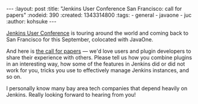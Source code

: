 --- :layout: post :title: "Jenkins User Conference San Francisco: call for papers" :nodeid: 390 :created: 1343314800 :tags: - general - javaone - juc :author: kohsuke ---

[Jenkins User Conference](http://jenkins-ci.org/category/tags/juc) is touring around the world and coming back to San Francisco for this September, colocated with JavaOne.

And here is [the call for papers](http://www.cloudbees.com/forms/jenkins-user-conference-call-papers.cb) — we'd love users and plugin developers to share their experience with others. Please tell us how you combine plugins in an interesting way, how some of the features in Jenkins did or did not work for you, tricks you use to effectively manage Jenkins instances, and so on.

I personally know many bay area tech companies that depend heavily on Jenkins. Really looking forward to hearing from you!
